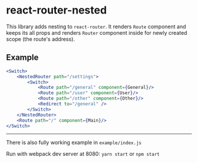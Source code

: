 # react-router-nested

This library adds nesting to `react-router`. 
It renders `Route` component and keeps its all props and renders `Router` component inside for newly created scope (the route's address).


## Example
```jsx
<Switch>
    <NestedRouter path="/settings">
        <Switch>
            <Route path="/general" component={General}/>
            <Route path="/user" component={User}/>
            <Route path="/other" component={Other}/>
            <Redirect to="/general" />
        </Switch>
    </NestedRouter>
    <Route path="/" component={Main}/>
</Switch>
```

---

There is also fully working example in `example/index.js`

Run with webpack dev server at 8080: `yarn start` or `npm start`

